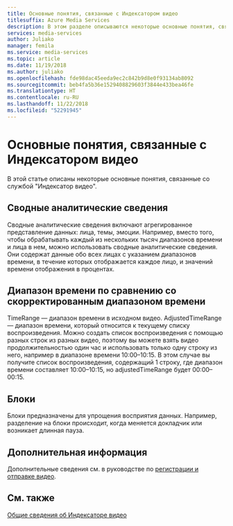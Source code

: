 ```yaml
---
title: Основные понятия, связанные с Индексатором видео
titlesuffix: Azure Media Services
description: В этом разделе описываются некоторые основные понятия, связанные со службой "Индексатор видео".
services: media-services
author: Juliako
manager: femila
ms.service: media-services
ms.topic: article
ms.date: 11/19/2018
ms.author: juliako
ms.openlocfilehash: fde98dac45eeda9ec2c842b9d8e0f93134ab8092
ms.sourcegitcommit: beb4fa5b36e1529408829603f3844e433bea46fe
ms.translationtype: HT
ms.contentlocale: ru-RU
ms.lasthandoff: 11/22/2018
ms.locfileid: "52291945"
---
```

# <a name="video-indexer-concepts"></a>Основные понятия, связанные с Индексатором видео
 
В этой статье описаны некоторые основные понятия, связанные со службой "Индексатор видео".
    
## <a name="summarized-insights"></a>Сводные аналитические сведения

Сводные аналитические сведения включают агрегированное представление данных: лица, темы, эмоции. Например, вместо того, чтобы обрабатывать каждый из нескольких тысяч диапазонов времени и лица в нем, можно использовать сводные аналитические сведения. Они содержат данные обо всех лицах с указанием диапазонов времени, в течение которых отображается каждое лицо, и значений времени отображения в процентах.

## <a name="time-range-vs-adjusted-time-range"></a>Диапазон времени по сравнению со скорректированным диапазоном времени

TimeRange — диапазон времени в исходном видео. AdjustedTimeRange — диапазон времени, который относится к текущему списку воспроизведения. Можно создать список воспроизведения с помощью разных строк из разных видео, поэтому вы можете взять видео продолжительностью один час и использовать только одну строку из него, например в диапазоне времени 10:00–10:15. В этом случае вы получите список воспроизведения, содержащий 1 строку, где диапазон времени составляет 10:00–10:15, но adjustedTimeRange будет 00:00–00:15.
 
## <a name="blocks"></a>Блоки

Блоки предназначены для упрощения восприятия данных. Например, разделение на блоки происходит, когда меняется докладчик или возникает длинная пауза.

## <a name="next-steps"></a>Дополнительная информация

Дополнительные сведения см. в руководстве по [регистрации и отправке видео](video-indexer-get-started.md).

## <a name="see-also"></a>См. также

[Общие сведения об Индексаторе видео](video-indexer-overview.md)
